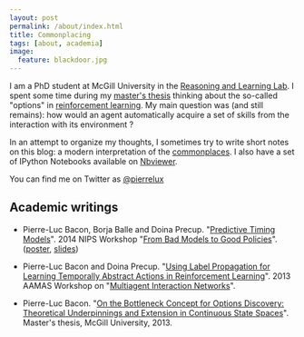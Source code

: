 ```yaml
---
layout: post
permalink: /about/index.html
title: Commonplacing
tags: [about, academia]
image:
  feature: blackdoor.jpg
---
```


I am a PhD student at McGill University in the [Reasoning and Learning
Lab](http://rl.cs.mcgill.ca).  I spent some time during my [master's
thesis](https://github.com/pierrelux/masters-thesis) thinking about the
so-called "options" in [reinforcement
learning](http://www.scholarpedia.org/article/Reinforcement_learning). My main
question was (and still remains): how would an agent automatically acquire a
set of skills from the interaction with its environment ?

In an attempt to organize my thoughts, I sometimes try to write short notes on
this blog: a modern interpretation of the
[commonplaces](http://en.wikipedia.org/wiki/Commonplace_book). I also have a
set of IPython Notebooks available on
[Nbviewer](http://nbviewer.ipython.org/github/pierrelux/notebooks/tree/master/).

You can find me on Twitter as [@pierrelux](http://twitter.com/pierrelux)

## Academic writings

- Pierre-Luc Bacon, Borja Balle and Doina Precup. "[Predictive Timing Models](/bacon-2014-predictive_timing_models.pdf)". 2014 NIPS Workshop "[From Bad Models to Good Policies](https://sites.google.com/site/badmodelssdmuworkshop2014/)". ([poster](/bacon-2014-predictive_timing_models-poster.pdf), [slides](/bacon-2014-predictive_timing_models-slides.pdf))

- Pierre-Luc Bacon and Doina Precup. "[Using Label Propagation for Learning Temporally Abstract Actions in Reinforcement Learning](/bacon-2013-label_propagation.pdf)". 2013 AAMAS Workshop on "[Multiagent Interaction Networks](http://staff.vbi.vt.edu/swarup/main/accepted-papers.php)".

- Pierre-Luc Bacon. "[On the Bottleneck Concept for Options Discovery: Theoretical Underpinnings and Extension in Continuous State Spaces](/bacon-2013-msc.pdf)". Master's thesis, McGill University, 2013.

